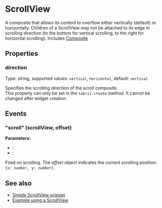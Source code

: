 ---
---
# ScrollView

A composite that allows its content to overflow either vertically (default) or horizontally. Children of a ScrollView may not be attached to its edge in scrolling direction (to the bottom for vertical scrolling, to the right for horizontal scrolling).
Includes [Composite](Composite.md)

## Properties

### direction
Type: *string*, supported values: `vertical`, `horizontal`, default: `vertical`

Specifies the scrolling direction of the scroll composite.<br/>This property can only be set in the `tabris.create` method. It cannot be changed after widget creation.

## Events

### "scroll" (scrollView, offset)

**Parameters:**

- :
- :

Fired on scrolling. The *offset* object indicates the current scrolling position: `{x: number, y: number}`.


## See also

- [Simple ScrollView snippet](https://github.com/eclipsesource/tabris-js/blob/v1.1.0/snippets/scrollview/scrollview.js)
- [Example using a ScrollView](https://github.com/eclipsesource/tabris-js/blob/v1.1.0/examples/parallax/parallax.js)
